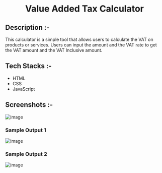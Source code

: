 # <p align="center">Value Added Tax Calculator</p>

## Description :-

This calculator is a simple tool that allows users to calculate the VAT on products or services. Users can input the amount and the VAT rate to get the VAT amount and the VAT Inclusive amount.

## Tech Stacks :-

- HTML
- CSS
- JavaScript

## Screenshots :-

![image](https://github.com/Rakesh9100/CalcDiverse/assets/163159351/5ffc2622-ae42-4908-ac97-2969edc61f55)

### Sample Output 1
![image](https://github.com/Rakesh9100/CalcDiverse/assets/163159351/91506c29-74c9-4cc9-9797-af14367f4b7a)

### Sample Output 2
![image](https://github.com/Rakesh9100/CalcDiverse/assets/163159351/a59980e5-8716-4ade-ad73-decaa750a680)
